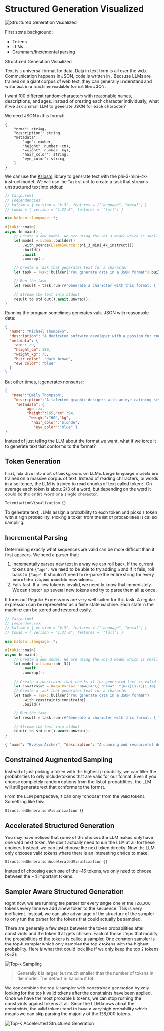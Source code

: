 # Structured Generation Visualized

![Structured Generation Visualized](/assets/structured_generation_visualized.png)

First some background:
- Tokens
- LLMs
- Grammars/Incremental parsing

Structured Generation Visualized

Text is a universal format for data. Data in text form is all over the web. Communication happens in JSON, code is written in . Because LLMs are trained on a giant corpus of web text, they can generally understand and write text in a machine readable format like JSON.


I want 100 different random characters with reasonable names, descriptions, and ages. Instead of creating each character individually, what if we ask a small LLM to generate JSON for each character?


We need JSON in this format:

```
{
    "name": string,
    "description": string,
    "metadata": {
        "age": number,
        "height": number (cm),
        "weight": number (kg),
        "hair_color": string,
        "eye_color": string,
    }
}
```

We can use the [Kalosm](https://github.com/floneum/floneum/tree/main/interfaces/kalosm) library to generate text with the phi-3-mini-4k-instruct model. We will use the `Task` struct to create a task that streams unstructured text into stdout:

```rust
// Cargo.toml
// [dependencies]
// kalosm = { version = "0.3", features = ["language", "metal"] }
// tokio = { version = "1.37.0", features = ["full"] }

use kalosm::language::*;

#[tokio::main]
async fn main() {
    // Create a new model. We are using the Phi-3 model which is small and focused on reasoning tasks.
    let model = Llama::builder()
        .with_source(LlamaSource::phi_3_mini_4k_instruct())
        .build()
        .await
        .unwrap();

    // Create a task that generates text for a character
    let task = Task::builder("You generate data in a JSON format").build();

    // Run the task
    let result = task.run(r#"Generate a character with this format: { "name": string, "description": string, "metadata": { "age": number, "height_cm": number, "weight_kg": number, "hair_color": string, "eye_color": string } }"#, &model);

    // Stream the text into stdout
    result.to_std_out().await.unwrap();
}
```

Running the program sometimes generates valid JSON with reasonable data:

```json
{
  "name": "Michael Thompson",
  "description": "A dedicated software developer with a passion for coding and innovation. Known amongst friends to be an avid reader, particularly of science fiction novels.",
  "metadata": {
    "age": 29,
    "height_cm": 180,
    "weight_kg": 75,
    "hair_color": "dark brown",
    "eye_color": "blue"
  }
}
```

But other times, it generates nonsense:

```json
{
   "name":"Emily Thompson",
    "description":"A talented graphic designer with an eye-catching style. Emily is known to be creative, friendly and dedicated at her job.",
     "metadata": { 
         "age":28,
          "height":165,"cm" :94,
           "weight":"60","kg",
            "hair_color":"blonde",
             "eye_color":"blue" }  
}
```

Instead of just telling the LLM about the format we want, what if we force it to generate text that conforms to the format?

## Token Generation

First, lets dive into a bit of background on LLMs. Large language models are trained on a massive corpus of text. Instead of reading characters, or words in a sentence, the LLM is trained to read chunks of text called tokens. On average each token is about 2/3 of a word, but depending on the word it could be the entire word or a single character.


```inject-dioxus
TokenizationVisualization {}
```


To generate text, LLMs assign a probability to each token and picks a token with a high probability. Picking a token from the list of probabilities is called sampling.

## Incremental Parsing

Determining exactly what sequences are valid can be more difficult than it first appears. We need a parser that:
1) Incrementally parses new text in a way we can roll back. If the current tokens are `{"age":` we need to be able to try adding `a` and if it fails, roll back to `{"age"`. It shouldn't need to re-parse the entire string for every one of the `128,000` possible new tokens.
2) Fails fast. If a new token is invalid, we need to know that immediately. We can't batch up several new tokens and try to parse them all at once.

It turns out Regular Expressions are very well suited for this task. A regular expression can be represented as a finite state machine. Each state in the machine can be stored and restored easily.

```rust
// Cargo.toml
// [dependencies]
// kalosm = { version = "0.3", features = ["language", "metal"] }
// tokio = { version = "1.37.0", features = ["full"] }

use kalosm::language::*;

#[tokio::main]
async fn main() {
    // Create a new model. We are using the Phi-3 model which is small and focused on reasoning tasks.
    let model = Llama::phi_3()
        .await
        .unwrap();

    // Create a constraint that checks if the generated text is valid JSON
    let constraint = RegexParser::new(r#"\{ "name": "[A-Z][a-z]{1,10} [A-Z][a-z]{1,10}", "description": "[ A-Za-z]+", "metadata": \{ "age": \d{1,2}, "height_cm": \d{1,3}, "weight_kg": \d{1,3}, "hair_color": "[A-Z][a-z]+", "eye_color": "[A-Z][a-z]+" \} \}"#).unwrap();
    // Create a task that generates text for a character
    let task = Task::builder("You generate data in a JSON format")
        .with_constraints(constraint)
        .build();

    // Run the task
    let result = task.run(r#"Generate a character with this format: { "name": string, "description": string, "metadata": { "age": number, "height_cm": number, "weight_kg": number, "hair_color": string, "eye_color": string } }"#, &model);

    // Stream the text into stdout
    result.to_std_out().await.unwrap();
}
```

```json
{ "name": "Evelyn Archer", "description": "A cunning and resourceful detective with a sharp eye for detail who has solved numerous complex cases in the bustling city of New York during her prime years as an investigator at midlife crisis stage when she starts to question life choices leading up until now that age is just another number", "metadata": { "age": 45, "height_cm": 168, "weight_kg": 70, "hair_color": "Auburn", "eye_color": "Hazel" } }
```

## Constrained Augmented Sampling

Instead of just picking a token with the highest probability, we can filter the probabilities to only include tokens that are valid for our format. Even if you choose completely random options from the list of probabilities, the LLM will still generate text that conforms to the format.

From the LLM perspective, it can only "choose" from the valid tokens. Something like this:

```inject-dioxus
StructuredGenerationVisualization {}
```

## Accelerated Structured Generation

You may have noticed that some of the choices the LLM makes only have one valid next token. We don't actually need to run the LLM at all for these choices. Instead, we can just choose the next token directly. Now the LLM only chooses valid tokens where there is an interesting choice to make:

```inject-dioxus
StructuredGenerationAcceleratedVisualization {}
```

Instead of choosing each one of the ~16 tokens, we only need to choose between the ~4 important tokens.

## Sampler Aware Structured Generation

Right now, we are running the parser for every single one of the 128,000 tokens every time we add a new token to the sequence. This is very inefficient. Instead, we can take advantage of the structure of the sampler to only run the parser for the tokens that could actually be sampled.


There are generally a few steps between the token probabilities after constraints and the token that gets chosen. Each of those steps that modify the probabilities of the tokens is called a sampler. One common sampler is the top-k sampler which only samples the top k tokens with the highest probability. Here is what that could look like if we only keep the top 2 tokens (k=2):

![Top-k Sampling](/assets/top_k_sampling.png)

> Generally k is larger, but much smaller than the number of tokens in the model. The default in kalosm if 64.

We can combine the top-k sampler with constrained generation by only looking for the top k valid tokens after the constraints have been applied. Once we have the most probable k tokens, we can stop running the constraints against tokens at all. Since the LLM knows about the constraints, the valid tokens tend to have a very high probability which means we can skip parsing the majority of the 128,000 tokens.

![Top-K Accelerated Structured Generation](/assets/top_k_accelerated_structured_generation.png)
